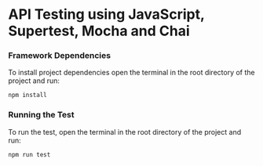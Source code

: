 # API Testing using JavaScript, Supertest, Mocha and Chai
### Framework Dependencies
To install project dependencies open the terminal in the root directory of the project and run:
```
npm install
```
### Running the Test
To run the test, open the terminal in the root directory of the project and run:
```
npm run test
```
